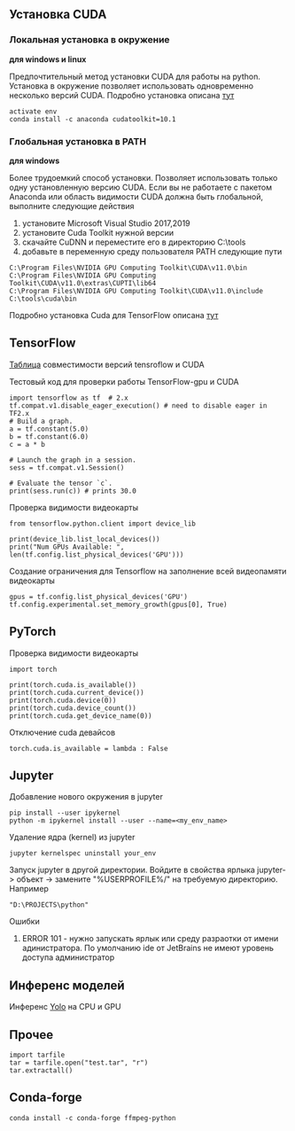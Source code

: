 Установка CUDA
--------------

### Локальная установка в окружение
**для windows и linux**

Предпочтительный метод установки CUDA для работы на python. Установка  в окружение
позволяет использовать одновременно несколько версий CUDA. Подробно установка описана [тут](https://towardsdatascience.com/setting-up-tensorflow-gpu-with-cuda-and-anaconda-onwindows-2ee9c39b5c44)

~~~
activate env
conda install -c anaconda cudatoolkit=10.1
~~~

### Глобальная установка в PATH
**для windows**

Более трудоемкий способ установки. Позволяет использовать только одну 
установленную версию CUDA.
Если вы не работаете с пакетом Anaconda или область видимости CUDA должна 
быть глобальной, выполните следующие действия
1) установите Microsoft Visual Studio 2017,2019
2) установите Cuda Toolkit нужной версии
3) скачайте CuDNN и переместите его в директорию C:\tools
4) добавьте в переменную среду пользователя PATH следующие пути

~~~
C:\Program Files\NVIDIA GPU Computing Toolkit\CUDA\v11.0\bin
C:\Program Files\NVIDIA GPU Computing Toolkit\CUDA\v11.0\extras\CUPTI\lib64
C:\Program Files\NVIDIA GPU Computing Toolkit\CUDA\v11.0\include
C:\tools\cuda\bin
~~~

Подробно установка Cuda для TensorFlow
описана [тут](https://www.tensorflow.org/install/gpu?hl=ur)

## TensorFlow

[Таблица](https://www.tensorflow.org/install/source#gpu) совместимости версий tensroflow 
и CUDA

Тестовый код для проверки работы TensorFlow-gpu и CUDA
~~~
import tensorflow as tf  # 2.x
tf.compat.v1.disable_eager_execution() # need to disable eager in TF2.x
# Build a graph.
a = tf.constant(5.0)
b = tf.constant(6.0)
c = a * b

# Launch the graph in a session.
sess = tf.compat.v1.Session()

# Evaluate the tensor `c`.
print(sess.run(c)) # prints 30.0
~~~

Проверка видимости видеокарты
~~~
from tensorflow.python.client import device_lib

print(device_lib.list_local_devices())
print("Num GPUs Available: ", len(tf.config.list_physical_devices('GPU')))
~~~

Создание ограничения для Tensorflow на заполнение всей видеопамяти видеокарты
~~~
gpus = tf.config.list_physical_devices('GPU')
tf.config.experimental.set_memory_growth(gpus[0], True)
~~~

## PyTorch

Проверка видимости видеокарты
~~~
import torch

print(torch.cuda.is_available())
print(torch.cuda.current_device())
print(torch.cuda.device(0))
print(torch.cuda.device_count())
print(torch.cuda.get_device_name(0))
~~~

Отключение cuda девайсов
~~~
torch.cuda.is_available = lambda : False
~~~

## Jupyter

Добавление нового окружения в jupyter
~~~
pip install --user ipykernel
python -m ipykernel install --user --name=<my_env_name>
~~~

Удаление ядра (kernel) из jupyter
~~~
jupyter kernelspec uninstall your_env
~~~

Запуск jupyter в другой директории. Войдите в свойства ярлыка jupyter-> объект -> замените "%USERPROFILE%/" на требуемую директорию. Например
~~~
"D:\PROJECTS\python"
~~~

Ошибки

1) ERROR 101 - нужно запускать ярлык или среду разраотки от имени адинистратора. По умолчанию ide от JetBrains не имеют
уровень доступа администратор

## Инференс моделей

Инференс [Yolo](https://github.com/ArmageddonReloadedDK/video_stream) на CPU и GPU

## Прочее

~~~
import tarfile
tar = tarfile.open("test.tar", "r")
tar.extractall()
~~~

## Conda-forge

~~~
conda install -c conda-forge ffmpeg-python
~~~
